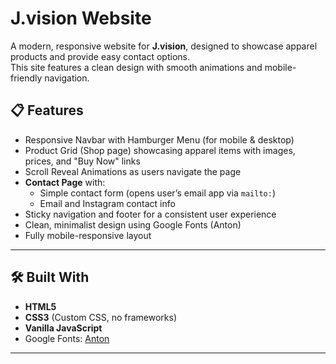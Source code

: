 # J.vision Website

A modern, responsive website for **J.vision**, designed to showcase apparel products and provide easy contact options.  
This site features a clean design with smooth animations and mobile-friendly navigation.


## 📋 Features
- Responsive Navbar with Hamburger Menu (for mobile & desktop)
- Product Grid (Shop page) showcasing apparel items with images, prices, and "Buy Now" links
- Scroll Reveal Animations as users navigate the page
- **Contact Page** with:
  - Simple contact form (opens user’s email app via `mailto:`)
  - Email and Instagram contact info
- Sticky navigation and footer for a consistent user experience
- Clean, minimalist design using Google Fonts (Anton)
- Fully mobile-responsive layout

---

## 🛠️ Built With
- **HTML5**
- **CSS3** (Custom CSS, no frameworks)
- **Vanilla JavaScript**  
- Google Fonts: [Anton](https://fonts.google.com/specimen/Anton)

---


